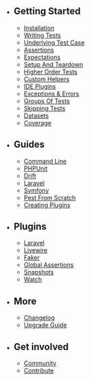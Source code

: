 - ## Getting Started
    - [Installation](/docs/installation)
	- [Writing Tests](/docs/writing-tests)
	- [Underlying Test Case](/docs/underlying-test-case)
	- [Assertions](/docs/assertions)
	- [Expectations](/docs/expectations)
	- [Setup And Teardown](/docs/setup-and-teardown)
	- [Higher Order Tests](/docs/higher-order-tests)
	- [Custom Helpers](/docs/helpers)
	- [IDE Plugins](/docs/ide-plugins)
	- [Exceptions & Errors](/docs/exceptions-and-errors)
	- [Groups Of Tests](/docs/groups)
	- [Skipping Tests](/docs/skipping-tests)
	- [Datasets](/docs/datasets)
	- [Coverage](/docs/coverage)
- ## Guides
    - [Command Line](/docs/guides/command-line)
	- [PHPUnit](/docs/guides/phpunit)	
	- [Drift](/docs/guides/drift)
	- [Laravel](/docs/guides/laravel)
	- [Symfony](/docs/guides/symfony)
	- [Pest From Scratch](/docs/guides/pest-from-scratch)
	- [Creating Plugins](/docs/guides/plugins)
- ## Plugins
	- [Laravel](/docs/plugins/laravel)
	- [Livewire](/docs/plugins/livewire)
	- [Faker](/docs/plugins/faker)
	- [Global Assertions](/docs/plugins/global-assertions)
	- [Snapshots](/docs/plugins/snapshots)
	- [Watch](/docs/plugins/watch)
- ## More
	- [Changelog](/docs/changelog)
	- [Upgrade Guide](/docs/upgrade-guide)
- ## Get involved
	- [Community](/docs/community)
	- [Contribute](/docs/contribute)
